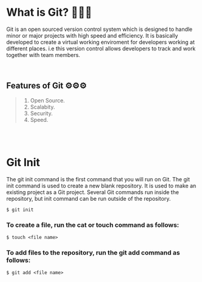 # What is Git? 🤔🤔🤔 
Git is an open sourced version control system which is designed to handle minor or major projects with high speed and efficiency. It is basically developed to create a virtual working enviroment for developers working at different places. i.e this version control allows developers to track and work together with team members.
<br>

<br>

## Features of Git ⚙️⚙️⚙️
>1. Open Source.
>1. Scalabity.
>1. Security.
>1. Speed.

<br>
<br>

# Git Init
The git init command is the first command that you will run on Git. The git init command is used to create a new blank repository. It is used to make an existing project as a Git project. Several Git commands run inside the repository, but init command can be run outside of the repository.

```
$ git init
```
### To create a file, run the cat or touch command as follows:
```
$ touch <file name>
```
### To add files to the repository, run the git add command as follows:
```
$ git add <file name>
```
<br>
<br>
<br>
<br>

